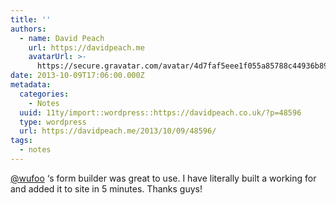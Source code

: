 ```yaml
---
title: ''
authors:
  - name: David Peach
    url: https://davidpeach.me
    avatarUrl: >-
      https://secure.gravatar.com/avatar/4d7faf5eee1f055a85788c44936b8995eaab6dfb004e7854ec747ccb272e91ee?s=96&d=mm&r=g
date: 2013-10-09T17:06:00.000Z
metadata:
  categories:
    - Notes
  uuid: 11ty/import::wordpress::https://davidpeach.co.uk/?p=48596
  type: wordpress
  url: https://davidpeach.me/2013/10/09/48596/
tags:
  - notes
---
```

[@wufoo](https://twitter.com/wufoo) ‘s form builder was great to use. I have literally built a working for and added it to site in 5 minutes. Thanks guys!